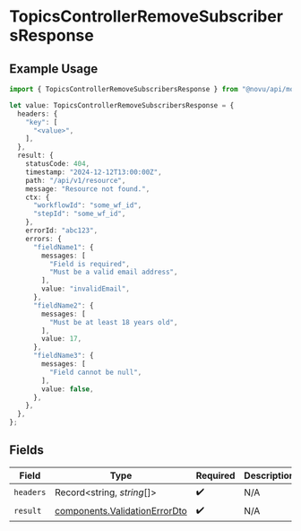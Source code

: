 # TopicsControllerRemoveSubscribersResponse

## Example Usage

```typescript
import { TopicsControllerRemoveSubscribersResponse } from "@novu/api/models/operations";

let value: TopicsControllerRemoveSubscribersResponse = {
  headers: {
    "key": [
      "<value>",
    ],
  },
  result: {
    statusCode: 404,
    timestamp: "2024-12-12T13:00:00Z",
    path: "/api/v1/resource",
    message: "Resource not found.",
    ctx: {
      "workflowId": "some_wf_id",
      "stepId": "some_wf_id",
    },
    errorId: "abc123",
    errors: {
      "fieldName1": {
        messages: [
          "Field is required",
          "Must be a valid email address",
        ],
        value: "invalidEmail",
      },
      "fieldName2": {
        messages: [
          "Must be at least 18 years old",
        ],
        value: 17,
      },
      "fieldName3": {
        messages: [
          "Field cannot be null",
        ],
        value: false,
      },
    },
  },
};
```

## Fields

| Field                                                                          | Type                                                                           | Required                                                                       | Description                                                                    |
| ------------------------------------------------------------------------------ | ------------------------------------------------------------------------------ | ------------------------------------------------------------------------------ | ------------------------------------------------------------------------------ |
| `headers`                                                                      | Record<string, *string*[]>                                                     | :heavy_check_mark:                                                             | N/A                                                                            |
| `result`                                                                       | [components.ValidationErrorDto](../../models/components/validationerrordto.md) | :heavy_check_mark:                                                             | N/A                                                                            |